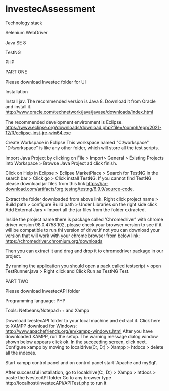 # InvestecAssessment
Technology stack

Selenium WebDriver

Java SE 8

TestNG

PHP

PART ONE

Please download Investec folder for UI

Installation

Install jav. The recommended version is Java 8. Download it from Oracle and install it.
http://www.oracle.com/technetwork/java/javase/downloads/index.html

The recommended development environment is Eclipse.
https://www.eclipse.org/downloads/download.php?file=/oomph/epp/2021-12/R/eclipse-inst-jre-win64.exe 

Create Workspace in Eclipse
This workspace named "C:\workspace" "D:\workspace" is like any other folder, which will store all the test scripts.

Import Java Project by clicking on File > Import> General > Existing Projects into Workspace > Browse Java Project ad click finish.

Click on Help in Eclipse > Eclipse MarketPlace > Search for TestNG in the search bar > Click go > Click install TestNG.
If you cannot find TestNG please download jar files from this link https://jar-download.com/artifacts/org.testng/testng/6.9.9/source-code.

Extract the folder downloaded from above link.
Right click project name > Build path > configure Build path > Under Libraries on the right side click Add External Jars > Import all the jar files from the folder extracted.

Inside the project name there is package called 'Chromedriver' with chrome driver version 98.0.4758.102, please check your browser version to see if it will be compatible to run thi version of driver.if not you can download your version that will work with your chrome browser from below link:
https://chromedriver.chromium.org/downloads

Then you can extract it and drag and drop it to chromedriver package in our project.

By running the application you should open a pack called testscript > open TestRunner.java > Right click and Click Run as TestNG Test.

PART TWO

Please download InvestecAPI folder

Programming language: PHP

Tools: Netbeans/Notepad++ and Xampp

Download IvestecAPI folder to your local machine and extract it.
Click here to XAMPP download for Windows: http://www.apachefriends.org/en/xampp-windows.html
After you have downloaded XAMPP, run the setup. The warning message dialog window shown below appears click ok.
In the succeeding screen, click next.
Configure xampp by moving to localdrive(C:, D:) > Xampp > htdocs > delete all the indexes.

Start xampp control panel and on control panel start 'Apache and mySql'.

After successful installation, go to localdrive(C:, D:) > Xampp > htdocs > paste the IvestecAPI folder
Go to any browser type http://localhost/investecAPI/APITest.php to run it

